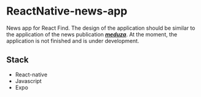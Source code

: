 # ReactNative-news-app

News app for React Find. The design of the application should be similar to the application of the news publication [**_meduza_**](https://meduza.io/). 
At the moment, the application is not finished and is under development.

## Stack
- React-native
- Javascript
- Expo
